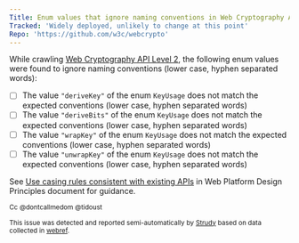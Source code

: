 ```yaml
---
Title: Enum values that ignore naming conventions in Web Cryptography API Level 2
Tracked: 'Widely deployed, unlikely to change at this point'
Repo: 'https://github.com/w3c/webcrypto'
---
```


While crawling [Web Cryptography API Level 2](https://w3c.github.io/webcrypto/), the following enum values were found to ignore naming conventions (lower case, hyphen separated words):
* [ ] The value `"deriveKey"` of the enum `KeyUsage` does not match the expected conventions (lower case, hyphen separated words)
* [ ] The value `"deriveBits"` of the enum `KeyUsage` does not match the expected conventions (lower case, hyphen separated words)
* [ ] The value `"wrapKey"` of the enum `KeyUsage` does not match the expected conventions (lower case, hyphen separated words)
* [ ] The value `"unwrapKey"` of the enum `KeyUsage` does not match the expected conventions (lower case, hyphen separated words)

See [Use casing rules consistent with existing APIs](https://w3ctag.github.io/design-principles/#casing-rules) in Web Platform Design Principles document for guidance.

<sub>Cc @dontcallmedom @tidoust</sub>

<sub>This issue was detected and reported semi-automatically by [Strudy](https://github.com/w3c/strudy/) based on data collected in [webref](https://github.com/w3c/webref/).</sub>
